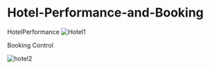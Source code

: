 # Hotel-Performance-and-Booking
HotelPerformance
![Hotel1](https://github.com/user-attachments/assets/556759f6-104f-4429-8926-b0adf93671e8)

Booking Control





![hotel2](https://github.com/user-attachments/assets/9acef69c-7a3c-45ac-b0f8-f8c79aa2135c)
